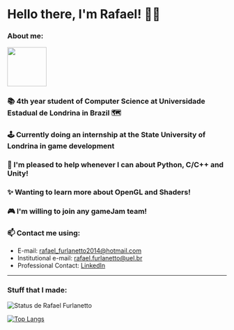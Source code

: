 # Hello there, I'm Rafael! 👨‍💻
### About me:
<img src="https://media.giphy.com/media/naiatn5LxTOsU/giphy.gif" width="90">


### 📚 4th year student of Computer Science at Universidade Estadual de Londrina in Brazil 🗺
### 🕹️ Currently doing an internship at the State University of Londrina in game development
### 🙂 I'm pleased to help whenever I can about Python, C/C++ and Unity!
### ✨ Wanting to learn more about OpenGL and Shaders!
### 🎮 I'm willing to join any gameJam team!
### 📫 Contact me using:
* E-mail: rafael_furlanetto2014@hotmail.com
* Institutional e-mail: rafael.furlanetto@uel.br
* Professional Contact: [LinkedIn](linkedin.com/in/rafael-furlanetto-casamaximo-4bb91222b)
---
### Stuff that I made:

![Status de Rafael Furlanetto](https://github-readme-stats.vercel.app/api?username=RafaelCasamaximo&theme=codeSTACKr&show_icons=true)

[![Top Langs](https://github-readme-stats.vercel.app/api/top-langs/?username=RafaelCasamaximo&layout=compact&theme=codeSTACKr&show_icons=true&hide=ShaderLab,GLSL,html,css&langs_count=8)](https://github.com/RafaelCasamaximo)
